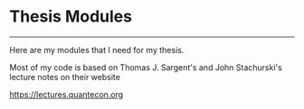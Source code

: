 # Thesis Modules
-----------------

Here are my modules that I need for my thesis.

Most of my code is based on Thomas J. Sargent's and John Stachurski's
lecture notes on their website

https://lectures.quantecon.org
